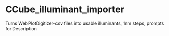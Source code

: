 # CCube_illuminant_importer
Turns WebPlotDigitizer-csv files into usable illuminants, 1nm steps, prompts for Description
